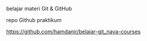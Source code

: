 belajar materi Git & GitHub

repo Github praktikum

https://github.com/hamdanir/belajar-git_naya-courses